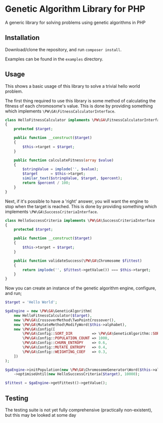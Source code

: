 Genetic Algorithm Library for PHP
=================================

A generic library for solving problems using genetic algorithms in PHP

Installation
------------

Download/clone the repository, and run `composer install`.

Examples can be found in the `examples` directory.

Usage
-----

This shows a basic usage of this library to solve a trivial hello world problem.

The first thing required to use this library is some method of calculating the fitness of each chromosome's value.
This is done by providing something which implements `\PW\GA\FitnessCalculatorInterface`. 

```php
class HelloFitnessCalculator implements \PW\GA\FitnessCalculatorInterface
{
    protected $target;

    public function __construct($target)
    {
        $this->target = $target;
    }

    public function calculateFitness(array $value)
    {
        $stringValue = implode('', $value);
        $target      = $this->target;
        similar_text($stringValue, $target, $percent);
        return $percent / 100;
    }
}
```

Next, if it's possible to have a 'right' answer, you will want the engine to stop when the target is reached.
This is done by providing something which implements `\PW\GA\SuccessCriteriaInterface`.

```php
class HelloSuccessCriteria implements \PW\GA\SuccessCriteriaInterface
{
    protected $target;

    public function __construct($target)
    {
        $this->target = $target;
    }

    public function validateSuccess(\PW\GA\Chromosome $fittest)
    {
        return implode('', $fittest->getValue()) === $this->target;
    }
}
```

Now you can create an instance of the genetic algorithm engine, configure, and run;

```php
$target = 'Hello World';

$gaEngine = new \PW\GA\GeneticAlgorithm(
    new HelloFitnessCalculator($target),
    new \PW\GA\CrossoverMethod\TwoPointCrossover(),
    new \PW\GA\MutateMethod\ModifyWord($this->alphabet),
    new \PW\GA\Config([
        \PW\GA\Config::SORT_DIR         => \PW\GA\GeneticAlgorithm::SORT_DIR_DESC,
        \PW\GA\Config::POPULATION_COUNT => 1000,
        \PW\GA\Config::CHURN_ENTROPY    => 0.6,
        \PW\GA\Config::MUTATE_ENTROPY   => 0.4,
        \PW\GA\Config::WEIGHTING_COEF   => 0.3,
    ])
);

$gaEngine->initPopulation(new \PW\GA\ChromosomeGenerator\Word($this->alphabet, strlen($this->target)))
    ->optimiseUntil(new HelloSuccessCriteria($target), 10000);

$fittest = $gaEngine->getFittest()->getValue();
```

Testing
-------

The testing suite is not yet fully comprehensive (practically non-existent), but this may be looked at some day
